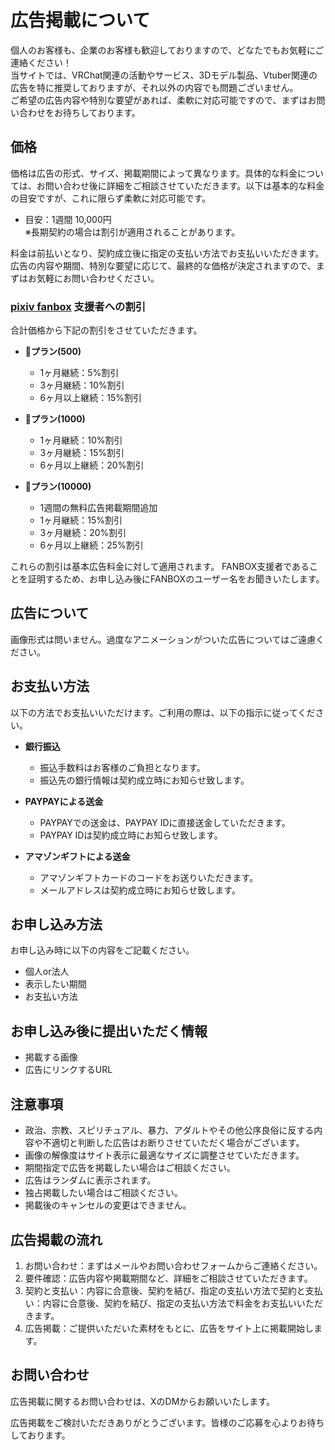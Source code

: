 # 広告掲載について

個人のお客様も、企業のお客様も歓迎しておりますので、どなたでもお気軽にご連絡ください！  
当サイトでは、VRChat関連の活動やサービス、3Dモデル製品、Vtuber関連の広告を特に推奨しておりますが、それ以外の内容でも問題ございません。  
ご希望の広告内容や特別な要望があれば、柔軟に対応可能ですので、まずはお問い合わせをお待ちしております。

## 価格

価格は広告の形式、サイズ、掲載期間によって異なります。具体的な料金については、お問い合わせ後に詳細をご相談させていただきます。以下は基本的な料金の目安ですが、これに限らず柔軟に対応可能です。

- 目安：1週間 10,000円  
  ※長期契約の場合は割引が適用されることがあります。

料金は前払いとなり、契約成立後に指定の支払い方法でお支払いいただきます。広告の内容や期間、特別な要望に応じて、最終的な価格が決定されますので、まずはお気軽にお問い合わせください。

### [pixiv fanbox](https://spherestacking.fanbox.cc/) 支援者への割引

合計価格から下記の割引をさせていただきます。

- **🦐プラン(500)**
  - 1ヶ月継続：5%割引
  - 3ヶ月継続：10%割引
  - 6ヶ月以上継続：15%割引

- **🦀プラン(1000)**
  - 1ヶ月継続：10%割引
  - 3ヶ月継続：15%割引
  - 6ヶ月以上継続：20%割引

- **🐙プラン(10000)**
  - 1週間の無料広告掲載期間追加
  - 1ヶ月継続：15%割引
  - 3ヶ月継続：20%割引
  - 6ヶ月以上継続：25%割引

これらの割引は基本広告料金に対して適用されます。
FANBOX支援者であることを証明するため、お申し込み後にFANBOXのユーザー名をお聞きいたします。

## 広告について

画像形式は問いません。過度なアニメーションがついた広告についてはご遠慮ください。

## お支払い方法

以下の方法でお支払いいただけます。ご利用の際は、以下の指示に従ってください。

- **銀行振込**
  - 振込手数料はお客様のご負担となります。
  - 振込先の銀行情報は契約成立時にお知らせ致します。

- **PAYPAYによる送金**
  - PAYPAYでの送金は、PAYPAY IDに直接送金していただきます。
  - PAYPAY IDは契約成立時にお知らせ致します。

- **アマゾンギフトによる送金**
  - アマゾンギフトカードのコードをお送りいただきます。
  - メールアドレスは契約成立時にお知らせ致します。

## お申し込み方法

お申し込み時に以下の内容をご記載ください。

- 個人or法人
- 表示したい期間
- お支払い方法

## お申し込み後に提出いただく情報

- 掲載する画像
- 広告にリンクするURL

## 注意事項

- 政治、宗教、スピリチュアル、暴力、アダルトやその他公序良俗に反する内容や不適切と判断した広告はお断りさせていただく場合がございます。
- 画像の解像度はサイト表示に最適なサイズに調整させていただきます。
- 期間指定で広告を掲載したい場合はご相談ください。
- 広告はランダムに表示されます。
- 独占掲載したい場合はご相談ください。
- 掲載後のキャンセルの変更はできません。

## 広告掲載の流れ

1. お問い合わせ：まずはメールやお問い合わせフォームからご連絡ください。
2. 要件確認：広告内容や掲載期間など、詳細をご相談させていただきます。
3. 契約と支払い：内容に合意後、契約を結び、指定の支払い方法で契約と支払い：内容に合意後、契約を結び、指定の支払い方法で料金をお支払いいただきます。
4. 広告掲載：ご提供いただいた素材をもとに、広告をサイト上に掲載開始します。

## お問い合わせ

広告掲載に関するお問い合わせは、XのDMからお願いいたします。

広告掲載をご検討いただきありがとうございます。皆様のご応募を心よりお待ちしております。
